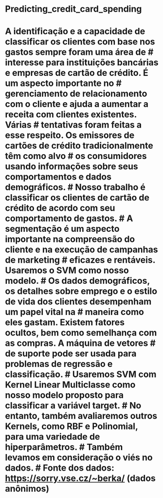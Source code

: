 # Predicting_credit_card_spending
# A identificação e a capacidade de classificar os clientes com base nos gastos sempre foram uma área de  # interesse para instituições bancárias e empresas de cartão de crédito. É um aspecto importante no  # gerenciamento de relacionamento com o cliente e ajuda a aumentar a receita com clientes existentes. Várias  # tentativas foram feitas a esse respeito. Os emissores de cartões de crédito tradicionalmente têm como alvo  # os consumidores usando informações sobre seus comportamentos e dados demográficos.   # Nosso trabalho é classificar os clientes de cartão de crédito de acordo com seu comportamento de gastos.  # A segmentação é um aspecto importante na compreensão do cliente e na execução de campanhas de marketing  # eficazes e rentáveis. Usaremos o SVM como nosso modelo.  # Os dados demográficos, os detalhes sobre emprego e o estilo de vida dos clientes desempenham um papel vital na  # maneira como eles gastam. Existem fatores ocultos, bem como semelhança com as compras. A máquina de vetores  # de suporte pode ser usada para problemas de regressão e classificação.   # Usaremos SVM com Kernel Linear Multiclasse como nosso modelo proposto para classificar a variável target.  # No entanto, também avaliaremos outros Kernels, como RBF e Polinomial, para uma variedade de hiperparâmetros.  # Também levamos em consideração o viés no dados.  # Fonte dos dados: https://sorry.vse.cz/~berka/ (dados anônimos)
